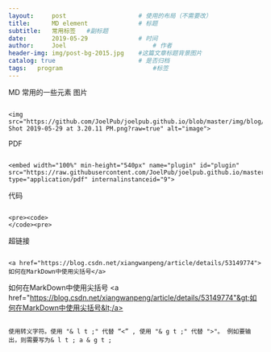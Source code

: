 ```yaml
---
layout:     post   				    # 使用的布局（不需要改）
title:      MD element 				# 标题 
subtitle:   常用标签   #副标题
date:       2019-05-29 				# 时间
author:     Joel 						# 作者
header-img: img/post-bg-2015.jpg 	#这篇文章标题背景图片
catalog: true 						# 是否归档
tags:	program							#标签
---
```

MD 常用的一些元素
图片
<pre><code>
&lt;img src="https://github.com/JoelPub/joelpub.github.io/blob/master/img/blog/Screen Shot 2019-05-29 at 3.20.11 PM.png?raw=true" alt="image"&gt;
</code></pre>
PDF
<pre><code>
&lt;embed width="100%" min-height="540px" name="plugin" id="plugin" src="https://raw.githubusercontent.com/JoelPub/joelpub.github.io/master/img/blog/2.pdf" type="application/pdf" internalinstanceid="9"&gt;
</code></pre>
代码
<pre><code>
&lt;pre&gt;&lt;code&gt;
&lt;/code&gt;&lt;pre&gt;
</code></pre>
超链接
<pre><code>
&lt;a href="https://blog.csdn.net/xiangwanpeng/article/details/53149774"&gt;如何在MarkDown中使用尖括号&lt;/a&gt;
</code></pre>
如何在MarkDown中使用尖括号
<a href="https://blog.csdn.net/xiangwanpeng/article/details/53149774"&gt;如何在MarkDown中使用尖括号&lt;/a>
<pre><code>
使用转义字符。使用 "& l t ;" 代替 “<” , 使用 "& g t ;" 代替 ">"。 例如要输出<a>，则需要写为& l t ; a & g t ; 
</code></pre>
